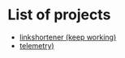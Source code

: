 # List of projects
- [linkshortener (keep working)](https://github.com/GeorgeVass/linkshort)
- [telemetry)](https://github.com/GeorgeVass/telemetry0)
